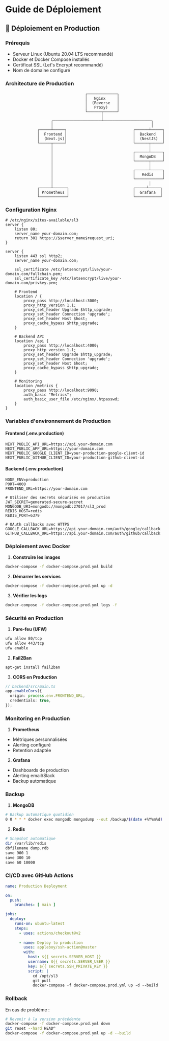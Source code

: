 # Guide de Déploiement

## 🚀 Déploiement en Production

### Prérequis

- Serveur Linux (Ubuntu 20.04 LTS recommandé)
- Docker et Docker Compose installés
- Certificat SSL (Let's Encrypt recommandé)
- Nom de domaine configuré

### Architecture de Production

```
                                   ┌─────────────┐
                                   │   Nginx     │
                                   │  (Reverse   │
                                   │   Proxy)    │
                                   └──────┬──────┘
                                          │
                    ┌─────────────────────┴─────────────────────┐
                    │                                           │
              ┌─────┴─────┐                             ┌──────┴─────┐
              │  Frontend │                             │  Backend   │
              │  (Next.js)│                             │  (NestJS)  │
              └─────┬─────┘                             └──────┬─────┘
                    │                                          │
                    │                                   ┌──────┴─────┐
                    │                                   │  MongoDB   │
                    │                                   └──────┬─────┘
                    │                                          │
                    │                                   ┌──────┴─────┐
                    │                                   │   Redis    │
                    │                                   └────────────┘
                    │                                          │
              ┌─────┴──────┐                            ┌─────┴─────┐
              │ Prometheus │                            │  Grafana  │
              └────────────┘                            └───────────┘
```

### Configuration Nginx

```nginx
# /etc/nginx/sites-available/sl3
server {
    listen 80;
    server_name your-domain.com;
    return 301 https://$server_name$request_uri;
}

server {
    listen 443 ssl http2;
    server_name your-domain.com;

    ssl_certificate /etc/letsencrypt/live/your-domain.com/fullchain.pem;
    ssl_certificate_key /etc/letsencrypt/live/your-domain.com/privkey.pem;

    # Frontend
    location / {
        proxy_pass http://localhost:3000;
        proxy_http_version 1.1;
        proxy_set_header Upgrade $http_upgrade;
        proxy_set_header Connection 'upgrade';
        proxy_set_header Host $host;
        proxy_cache_bypass $http_upgrade;
    }

    # Backend API
    location /api {
        proxy_pass http://localhost:4000;
        proxy_http_version 1.1;
        proxy_set_header Upgrade $http_upgrade;
        proxy_set_header Connection 'upgrade';
        proxy_set_header Host $host;
        proxy_cache_bypass $http_upgrade;
    }

    # Monitoring
    location /metrics {
        proxy_pass http://localhost:9090;
        auth_basic "Metrics";
        auth_basic_user_file /etc/nginx/.htpasswd;
    }
}
```

### Variables d'environnement de Production

#### Frontend (.env.production)
```env
NEXT_PUBLIC_API_URL=https://api.your-domain.com
NEXT_PUBLIC_APP_URL=https://your-domain.com
NEXT_PUBLIC_GOOGLE_CLIENT_ID=your-production-google-client-id
NEXT_PUBLIC_GITHUB_CLIENT_ID=your-production-github-client-id
```

#### Backend (.env.production)
```env
NODE_ENV=production
PORT=4000
FRONTEND_URL=https://your-domain.com

# Utiliser des secrets sécurisés en production
JWT_SECRET=generated-secure-secret
MONGODB_URI=mongodb://mongodb:27017/sl3_prod
REDIS_HOST=redis
REDIS_PORT=6379

# OAuth callbacks avec HTTPS
GOOGLE_CALLBACK_URL=https://api.your-domain.com/auth/google/callback
GITHUB_CALLBACK_URL=https://api.your-domain.com/auth/github/callback
```

### Déploiement avec Docker

1. **Construire les images**
```bash
docker-compose -f docker-compose.prod.yml build
```

2. **Démarrer les services**
```bash
docker-compose -f docker-compose.prod.yml up -d
```

3. **Vérifier les logs**
```bash
docker-compose -f docker-compose.prod.yml logs -f
```

### Sécurité en Production

1. **Pare-feu (UFW)**
```bash
ufw allow 80/tcp
ufw allow 443/tcp
ufw enable
```

2. **Fail2Ban**
```bash
apt-get install fail2ban
```

3. **CORS en Production**
```typescript
// backend/src/main.ts
app.enableCors({
  origin: process.env.FRONTEND_URL,
  credentials: true,
});
```

### Monitoring en Production

1. **Prometheus**
- Métriques personnalisées
- Alerting configuré
- Retention adaptée

2. **Grafana**
- Dashboards de production
- Alerting email/Slack
- Backup automatique

### Backup

1. **MongoDB**
```bash
# Backup automatique quotidien
0 0 * * * docker exec mongodb mongodump --out /backup/$(date +%Y%m%d)
```

2. **Redis**
```bash
# Snapshot automatique
dir /var/lib/redis
dbfilename dump.rdb
save 900 1
save 300 10
save 60 10000
```

### CI/CD avec GitHub Actions

```yaml
name: Production Deployment

on:
  push:
    branches: [ main ]

jobs:
  deploy:
    runs-on: ubuntu-latest
    steps:
      - uses: actions/checkout@v2
      
      - name: Deploy to production
        uses: appleboy/ssh-action@master
        with:
          host: ${{ secrets.SERVER_HOST }}
          username: ${{ secrets.SERVER_USER }}
          key: ${{ secrets.SSH_PRIVATE_KEY }}
          script: |
            cd /opt/sl3
            git pull
            docker-compose -f docker-compose.prod.yml up -d --build
```

### Rollback

En cas de problème :
```bash
# Revenir à la version précédente
docker-compose -f docker-compose.prod.yml down
git reset --hard HEAD^
docker-compose -f docker-compose.prod.yml up -d --build
```
